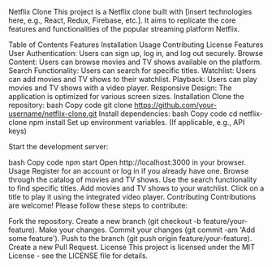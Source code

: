Netflix Clone
This project is a Netflix clone built with [insert technologies here, e.g., React, Redux, Firebase, etc.]. It aims to replicate the core features and functionalities of the popular streaming platform Netflix.

Table of Contents
Features
Installation
Usage
Contributing
License
Features
User Authentication: Users can sign up, log in, and log out securely.
Browse Content: Users can browse movies and TV shows available on the platform.
Search Functionality: Users can search for specific titles.
Watchlist: Users can add movies and TV shows to their watchlist.
Playback: Users can play movies and TV shows with a video player.
Responsive Design: The application is optimized for various screen sizes.
Installation
Clone the repository:
bash
Copy code
git clone https://github.com/your-username/netflix-clone.git
Install dependencies:
bash
Copy code
cd netflix-clone
npm install
Set up environment variables. (If applicable, e.g., API keys)

Start the development server:

bash
Copy code
npm start
Open http://localhost:3000 in your browser.
Usage
Register for an account or log in if you already have one.
Browse through the catalog of movies and TV shows.
Use the search functionality to find specific titles.
Add movies and TV shows to your watchlist.
Click on a title to play it using the integrated video player.
Contributing
Contributions are welcome! Please follow these steps to contribute:

Fork the repository.
Create a new branch (git checkout -b feature/your-feature).
Make your changes.
Commit your changes (git commit -am 'Add some feature').
Push to the branch (git push origin feature/your-feature).
Create a new Pull Request.
License
This project is licensed under the MIT License - see the LICENSE file for details.
